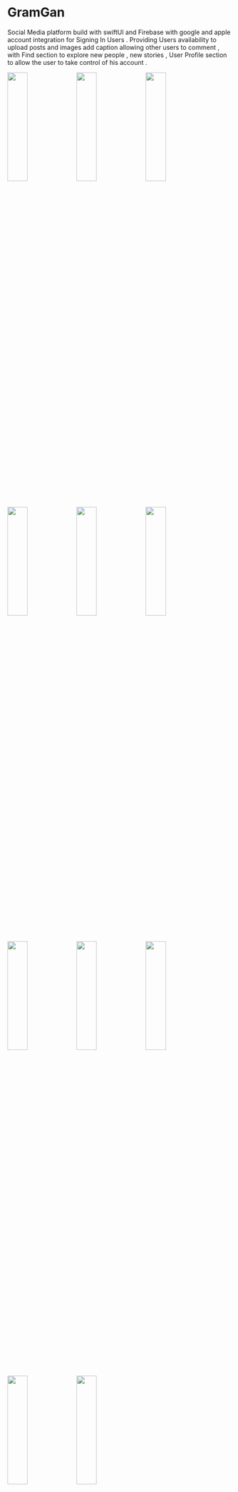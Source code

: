 # GramGan
Social Media platform build with swiftUI and Firebase with google and apple account integration for Signing In Users . Providing Users availability to upload posts and images add caption allowing other users to comment , with Find section to explore new people , new stories , User Profile section to allow the user to take control of his account . 



<img src="https://user-images.githubusercontent.com/58638886/140026265-4ddf5d7b-820b-4612-9c4c-5e13cc3366c5.png" width="30%" height="25%">
<img src="https://user-images.githubusercontent.com/58638886/140026366-22dd3aef-4979-4a97-8ca6-d4a0d533d94d.png" width="30%" height="25%">
<img src="https://user-images.githubusercontent.com/58638886/140026559-fb268f35-74d6-4a93-9174-1c74b0b27e29.png" width="30%" height="25%">
<img src="https://user-images.githubusercontent.com/58638886/140026385-1c19d401-5c8e-4c9e-b1e9-b76a8c288a42.png" width="30%" height="25%">
<img src="https://user-images.githubusercontent.com/58638886/140026475-351ce15a-7fb5-48ae-af71-fbbbbc3a84c9.png" width="30%" height="25%">
<img src="https://user-images.githubusercontent.com/58638886/140026483-0067c5e9-b327-4119-83b7-56f8709b8818.png" width="30%" height="25%">
<img src="https://user-images.githubusercontent.com/58638886/140026545-02e358d7-704d-41c3-8e73-0f94069f2971.png" width="30%" height="25%">
<img src="https://user-images.githubusercontent.com/58638886/140026551-1b0e3853-2a06-46a2-96f2-ea98fe0a9354.png" width="30%" height="25%">
<img src="https://user-images.githubusercontent.com/58638886/140026652-acd127f2-5d60-4e49-83df-4022485f89dc.png" width="30%" height="25%">
<img src="" width="30%" height="25%">
<img src="" width="30%" height="25%">




